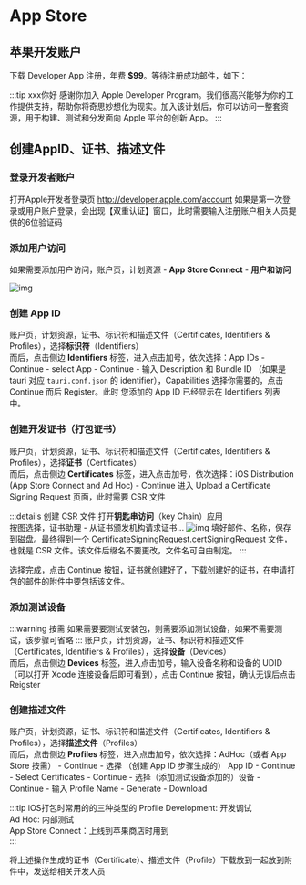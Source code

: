 # App Store

## 苹果开发账户

下载 Developer App 注册，年费 **$99**。等待注册成功邮件，如下：

:::tip xxx你好
感谢你加入 Apple Developer Program。我们很高兴能够为你的工作提供支持，帮助你将奇思妙想化为现实。加入该计划后，你可以访问一整套资源，用于构建、测试和分发面向 Apple 平台的创新 App。
:::

## 创建AppID、证书、描述文件

### 登录开发者账户

打开Apple开发者登录页 <http://developer.apple.com/account>
如果是第一次登录或用户账户登录，会出现【双重认证】窗口，此时需要输入注册账户相关人员提供的6位验证码

### 添加用户访问

如果需要添加用户访问，账户页，计划资源 - **App Store Connect** - **用户和访问**

![img](/img/dev/apple/account.jpg)

### 创建 App ID

账户页，计划资源，证书、标识符和描述文件（Certificates, Identifiers & Profiles），选择**标识符**（Identifiers）  
而后，点击侧边 **Identifiers** 标签，进入点击加号，依次选择：App IDs - Continue - select App - Continue - 输入 Description 和 Bundle ID （如果是 tauri 对应 `tauri.conf.json` 的 identifier），Capabilities 选择你需要的，点击 Continue 而后 Register。此时 您添加的 App ID 已经显示在 Identifiers 列表中。

### 创建开发证书（打包证书）

账户页，计划资源，证书、标识符和描述文件（Certificates, Identifiers & Profiles），选择**证书**（Certificates）  
而后，点击侧边 **Certificates** 标签，进入点击加号，依次选择：iOS Distribution (App Store Connect and Ad Hoc) - Continue 进入 Upload a Certificate Signing Request 页面，此时需要 CSR 文件

:::details 创建 CSR 文件
打开**钥匙串访问**（key Chain）应用  
按图选择，证书助理 - 从证书颁发机构请求证书...
![img](/img/dev/apple/csr.jpg)
填好邮件、名称，保存到磁盘。最终得到一个 CertificateSigningRequest.certSigningRequest 文件，也就是 CSR 文件。该文件后缀名不要更改，文件名可自由制定。
:::

选择完成，点击 Continue 按钮，证书就创建好了，下载创建好的证书，在申请打包的邮件的附件中要包括该文件。

### 添加测试设备

:::warning 按需
如果需要要测试安装包，则需要添加测试设备，如果不需要测试，该步骤可省略
:::
账户页，计划资源，证书、标识符和描述文件（Certificates, Identifiers & Profiles），选择**设备**（Devices）  
而后，点击侧边 **Devices** 标签，进入点击加号，输入设备名称和设备的 UDID （可以打开 Xcode 连接设备后即可看到），点击 Continue 按钮，确认无误后点击 Reigster

### 创建描述文件

账户页，计划资源，证书、标识符和描述文件（Certificates, Identifiers & Profiles），选择**描述文件**（Profiles）  
而后，点击侧边 **Profiles** 标签，进入点击加号，依次选择：AdHoc（或者 App Store 按需） - Continue - 选择 （创建 App ID 步骤生成的） App ID - Continue - Select Certificates - Continue - 选择（添加测试设备添加的）设备 - Continue - 输入 Profile Name - Generate - Download

:::tip iOS打包时常用的的三种类型的 Profile
Development: 开发调试  
Ad Hoc: 内部测试  
App Store Connect：上线到苹果商店时用到  
:::

将上述操作生成的证书（Certificate）、描述文件（Profile）下载放到一起放到附件中，发送给相关开发人员
